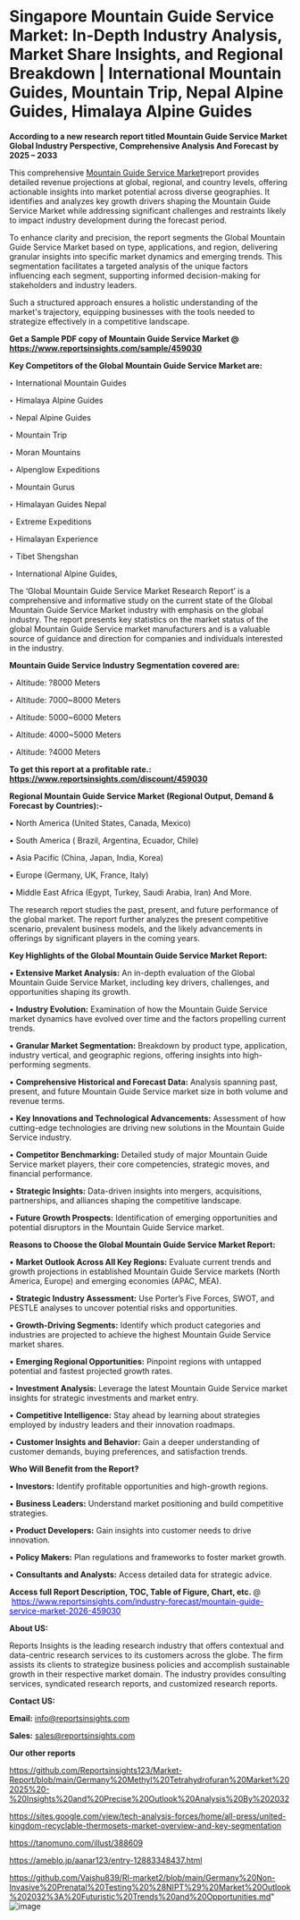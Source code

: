 # Singapore Mountain Guide Service Market: In-Depth Industry Analysis, Market Share Insights, and Regional Breakdown | International Mountain Guides, Mountain Trip, Nepal Alpine Guides, Himalaya Alpine Guides

<strong>According to a new research report titled Mountain Guide Service Market Global Industry Perspective, Comprehensive Analysis And Forecast by 2025 – 2033</strong>

This comprehensive <a href=https://www.reportsinsights.com/sample/459030>Mountain Guide Service Market</a>report provides detailed revenue projections at global, regional, and country levels, offering actionable insights into market potential across diverse geographies. It identifies and analyzes key growth drivers shaping the Mountain Guide Service Market while addressing significant challenges and restraints likely to impact industry development during the forecast period.

To enhance clarity and precision, the report segments the Global Mountain Guide Service Market based on type, applications, and region, delivering granular insights into specific market dynamics and emerging trends. This segmentation facilitates a targeted analysis of the unique factors influencing each segment, supporting informed decision-making for stakeholders and industry leaders.

Such a structured approach ensures a holistic understanding of the market's trajectory, equipping businesses with the tools needed to strategize effectively in a competitive landscape.

<strong>Get a Sample PDF copy of Mountain Guide Service Market </strong><strong>@<a href=https://www.reportsinsights.com/sample/459030 style=color:#0000ff;> https://www.reportsinsights.com/sample/459030</a></strong></font>

<strong>Key Competitors of the Global Mountain Guide Service Market are:</strong>

‣ International Mountain Guides

‣ Himalaya Alpine Guides

‣ Nepal Alpine Guides

‣ Mountain Trip

‣ Moran Mountains

‣ Alpenglow Expeditions

‣ Mountain Gurus

‣ Himalayan Guides Nepal

‣ Extreme Expeditions

‣ Himalayan Experience

‣ Tibet Shengshan

‣ International Alpine Guides,

The ‘Global Mountain Guide Service Market Research Report’ is a comprehensive and informative study on the current state of the Global Mountain Guide Service Market industry with emphasis on the global industry. The report presents key statistics on the market status of the global Mountain Guide Service market manufacturers and is a valuable source of guidance and direction for companies and individuals interested in the industry.

<strong>Mountain Guide Service Industry Segmentation covered are:</strong>

‣ Altitude: ?8000 Meters

‣ Altitude: 7000~8000 Meters

‣ Altitude: 5000~6000 Meters

‣ Altitude: 4000~5000 Meters

‣ Altitude: ?4000 Meters

<strong>To get this report at a profitable rate.: <a href=https://www.reportsinsights.com/discount/459030 style=color:#0000ff;>https://www.reportsinsights.com/discount/459030</a></strong></font>

<strong>Regional Mountain Guide Service Market (Regional Output, Demand &amp; Forecast by Countries):-</strong>

• North America (United States, Canada, Mexico)

• South America ( Brazil, Argentina, Ecuador, Chile)

• Asia Pacific (China, Japan, India, Korea)

• Europe (Germany, UK, France, Italy)

• Middle East Africa (Egypt, Turkey, Saudi Arabia, Iran) And More.

The research report studies the past, present, and future performance of the global market. The report further analyzes the present competitive scenario, prevalent business models, and the likely advancements in offerings by significant players in the coming years.

<strong>Key Highlights of the Global Mountain Guide Service Market Report:</strong>

• <strong>Extensive Market Analysis:</strong> An in-depth evaluation of the Global Mountain Guide Service Market, including key drivers, challenges, and opportunities shaping its growth.

• <strong>Industry Evolution:</strong> Examination of how the Mountain Guide Service market dynamics have evolved over time and the factors propelling current trends.

• <strong>Granular Market Segmentation:</strong> Breakdown by product type, application, industry vertical, and geographic regions, offering insights into high-performing segments.

• <strong>Comprehensive Historical and Forecast Data:</strong> Analysis spanning past, present, and future Mountain Guide Service market size in both volume and revenue terms.

• <strong>Key Innovations and Technological Advancements:</strong> Assessment of how cutting-edge technologies are driving new solutions in the Mountain Guide Service industry.

• <strong>Competitor Benchmarking:</strong> Detailed study of major Mountain Guide Service market players, their core competencies, strategic moves, and financial performance.

• <strong>Strategic Insights:</strong> Data-driven insights into mergers, acquisitions, partnerships, and alliances shaping the competitive landscape.

• <strong>Future Growth Prospects:</strong> Identification of emerging opportunities and potential disruptors in the Mountain Guide Service market.

<strong>Reasons to Choose the Global Mountain Guide Service Market Report:</strong>

• <strong>Market Outlook Across All Key Regions:</strong> Evaluate current trends and growth projections in established Mountain Guide Service markets (North America, Europe) and emerging economies (APAC, MEA).

• <strong>Strategic Industry Assessment:</strong> Use Porter’s Five Forces, SWOT, and PESTLE analyses to uncover potential risks and opportunities.

• <strong>Growth-Driving Segments:</strong> Identify which product categories and industries are projected to achieve the highest Mountain Guide Service market shares.

• <strong>Emerging Regional Opportunities:</strong> Pinpoint regions with untapped potential and fastest projected growth rates.

• <strong>Investment Analysis:</strong> Leverage the latest Mountain Guide Service market insights for strategic investments and market entry.

• <strong>Competitive Intelligence:</strong> Stay ahead by learning about strategies employed by industry leaders and their innovation roadmaps.

• <strong>Customer Insights and Behavior:</strong> Gain a deeper understanding of customer demands, buying preferences, and satisfaction trends.

<strong>Who Will Benefit from the Report?</strong>

• <strong>Investors:</strong> Identify profitable opportunities and high-growth regions.

• <strong>Business Leaders:</strong> Understand market positioning and build competitive strategies.

• <strong>Product Developers:</strong> Gain insights into customer needs to drive innovation.

• <strong>Policy Makers:</strong> Plan regulations and frameworks to foster market growth.

• <strong>Consultants and Analysts:</strong> Access detailed data for strategic advice.
</ul>
<strong>Access full Report Description, TOC, Table of Figure, Chart, etc. </strong>@  <a href=https://www.reportsinsights.com/industry-forecast/mountain-guide-service-market-2026-459030 style=color:#0000ff;>https://www.reportsinsights.com/industry-forecast/mountain-guide-service-market-2026-459030</a></font>

<strong><strong>About US</strong>:</strong>

Reports Insights is the leading research industry that offers contextual and data-centric research services to its customers across the globe. The firm assists its clients to strategize business policies and accomplish sustainable growth in their respective market domain. The industry provides consulting services, syndicated research reports, and customized research reports.

<strong>Contact US:</strong>

<p class=""""><b>Email:</b> <a href=mailto:info@reportsinsights.com>info@reportsinsights.com</a></p>
<p class=""""><b>Sales:</b> <a href=mailto:sales@reportsinsights.com>sales@reportsinsights.com</a></p>

<strong>Our other reports</strong>

<a href=https://github.com/Reportsinsights123/Market-Report/blob/main/Germany%20Methyl%20Tetrahydrofuran%20Market%202025%20-%20Insights%20and%20Precise%20Outlook%20Analysis%20By%202032>https://github.com/Reportsinsights123/Market-Report/blob/main/Germany%20Methyl%20Tetrahydrofuran%20Market%202025%20-%20Insights%20and%20Precise%20Outlook%20Analysis%20By%202032</a>

<a href=https://sites.google.com/view/tech-analysis-forces/home/all-press/united-kingdom-recyclable-thermosets-market-overview-and-key-segmentation>https://sites.google.com/view/tech-analysis-forces/home/all-press/united-kingdom-recyclable-thermosets-market-overview-and-key-segmentation</a>

<a href=https://tanomuno.com/illust/388609>https://tanomuno.com/illust/388609</a>

<a href=https://ameblo.jp/aanar123/entry-12883348437.html>https://ameblo.jp/aanar123/entry-12883348437.html</a>

<a href=https://github.com/Vaishu839/RI-market2/blob/main/Germany%20Non-Invasive%20Prenatal%20Testing%20%28NIPT%29%20Market%20Outlook%202032%3A%20Futuristic%20Trends%20and%20Opportunities.md>https://github.com/Vaishu839/RI-market2/blob/main/Germany%20Non-Invasive%20Prenatal%20Testing%20%28NIPT%29%20Market%20Outlook%202032%3A%20Futuristic%20Trends%20and%20Opportunities.md</a>"
![image](https://github.com/user-attachments/assets/654fe8f2-c499-4f89-8bd4-27e440da2060)
